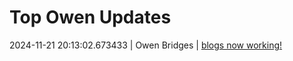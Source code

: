 # Top Owen Updates
2024-11-21 20:13:02.673433 \| Owen Bridges \| [blogs now working!](./posts/0.md)

